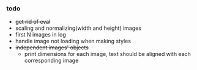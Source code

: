 ### todo
- ~~get rid of eval~~
- scaling and normalizing(width and height) images
- first N images in log
- handle image not loading when making styles
- ~~independent images' objects~~
  - print dimensions for each image, text should be aligned with each corresponding image
